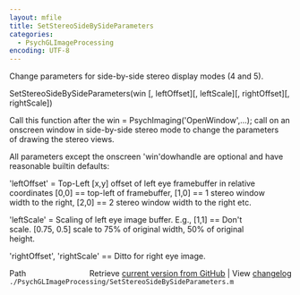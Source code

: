 ```yaml
---
layout: mfile
title: SetStereoSideBySideParameters
categories:
  - PsychGLImageProcessing
encoding: UTF-8
---
```


Change parameters for side-by-side stereo display modes (4 and 5).  

SetStereoSideBySideParameters(win [, leftOffset][, leftScale][, rightOffset][, rightScale])  

Call this function after the win = PsychImaging('OpenWindow',...); call on an  
onscreen window in side-by-side stereo mode to change the parameters  
of drawing the stereo views.  

All parameters except the onscreen 'win'dowhandle are optional and have  
reasonable builtin defaults:  

'leftOffset' = Top-Left [x,y] offset of left eye framebuffer in relative  
coordinates [0,0] == top-left of framebuffer, [1,0] == 1 stereo window  
width to the right, [2,0] == 2 stereo window width to the right etc.  

'leftScale' = Scaling of left eye image buffer. E.g., [1,1] == Don't  
scale. [0.75, 0.5] scale to 75% of original width, 50% of original  
height.  

'rightOffset', 'rightScale' == Ditto for right eye image.  



<div class="code_header" style="text-align:right;">
  <span style="float:left;">Path&nbsp;&nbsp;</span> <span class="counter">Retrieve <a href=
  "https://raw.github.com/Psychtoolbox-3/Psychtoolbox-3/beta/./PsychGLImageProcessing/SetStereoSideBySideParameters.m">current version from GitHub</a> | View <a href=
  "https://github.com/Psychtoolbox-3/Psychtoolbox-3/commits/beta/./PsychGLImageProcessing/SetStereoSideBySideParameters.m">changelog</a></span>
</div>
<div class="code">
  <code>./PsychGLImageProcessing/SetStereoSideBySideParameters.m</code>
</div>
